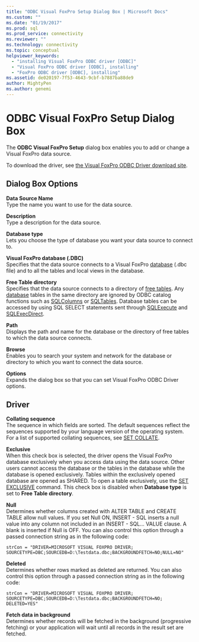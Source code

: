 ```yaml
---
title: "ODBC Visual FoxPro Setup Dialog Box | Microsoft Docs"
ms.custom: ""
ms.date: "01/19/2017"
ms.prod: sql
ms.prod_service: connectivity
ms.reviewer: ""
ms.technology: connectivity
ms.topic: conceptual
helpviewer_keywords: 
  - "installing Visual FoxPro ODBC driver [ODBC]"
  - "Visual FoxPro ODBC driver [ODBC], installing"
  - "FoxPro ODBC driver [ODBC], installing"
ms.assetid: de020197-7f53-4643-9cbf-b7887ba88de9
author: MightyPen
ms.author: genemi
---
```

# ODBC Visual FoxPro Setup Dialog Box
The **ODBC Visual FoxPro Setup** dialog box enables you to add or change a Visual FoxPro data source.  
  
 To download the driver, see [the Visual FoxPro ODBC Driver download site](https://go.microsoft.com/fwlink/?LinkId=121318).  
  
## Dialog Box Options  
 **Data Source Name**  
 Type the name you want to use for the data source.  
  
 **Description**  
 Type a description for the data source.  
  
 **Database type**  
 Lets you choose the type of database you want your data source to connect to.  
  
 **Visual FoxPro database (.DBC)**  
 Specifies that the data source connects to a Visual FoxPro [database](../../odbc/microsoft/visual-foxpro-terminology.md) (.dbc file) and to all the tables and local views in the database.  
  
 **Free Table directory**  
 Specifies that the data source connects to a directory of [free tables](../../odbc/microsoft/visual-foxpro-terminology.md). Any [database](../../odbc/microsoft/visual-foxpro-terminology.md) tables in the same directory are ignored by ODBC catalog functions such as [SQLColumns](../../odbc/microsoft/sqlcolumns-visual-foxpro-odbc-driver.md) or [SQLTables](../../odbc/microsoft/sqltables-visual-foxpro-odbc-driver.md). Database tables can be accessed by using SQL SELECT statements sent through [SQLExecute](../../odbc/microsoft/sqlexecute-visual-foxpro-odbc-driver.md) and [SQLExecDirect](../../odbc/microsoft/sqlexecdirect-visual-foxpro-odbc-driver.md).  
  
 **Path**  
 Displays the path and name for the database or the directory of free tables to which the data source connects.  
  
 **Browse**  
 Enables you to search your system and network for the database or directory to which you want to connect the data source.  
  
 **Options**  
 Expands the dialog box so that you can set Visual FoxPro ODBC Driver options.  
  
## Driver  
 **Collating sequence**  
 The sequence in which fields are sorted. The default sequences reflect the sequences supported by your language version of the operating system. For a list of supported collating sequences, see [SET COLLATE](../../odbc/microsoft/set-collate-command.md).  
  
 **Exclusive**  
 When this check box is selected, the driver opens the Visual FoxPro database exclusively when you access data using the data source. Other users cannot access the database or the tables in the database while the database is opened exclusively. Tables within the exclusively opened database are opened as SHARED. To open a table exclusively, use the [SET EXCLUSIVE](../../odbc/microsoft/set-exclusive-command.md) command. This check box is disabled when **Database type** is set to **Free Table directory**.  
  
 **Null**  
 Determines whether columns created with ALTER TABLE and CREATE TABLE allow null values. If you set Null ON, INSERT - SQL inserts a null value into any column not included in an INSERT - SQL... VALUE clause. A blank is inserted if Null is OFF. You can also control this option through a passed connection string as in the following code:  
  
```  
strCon = "DRIVER=MICROSOFT VISUAL FOXPRO DRIVER;  
SOURCETYPE=DBC;SOURCEDB=D:\Testdata.dbc;BACKGROUNDFETCH=NO;NULL=NO"  
```  
  
 **Deleted**  
 Determines whether rows marked as deleted are returned. You can also control this option through a passed connection string as in the following code:  
  
```  
strCon = "DRIVER=MICROSOFT VISUAL FOXPRO DRIVER;  
SOURCETYPE=DBC;SOURCEDB=D:\Testdata.dbc;BACKGROUNDFETCH=NO;  
DELETED=YES"  
```  
  
 **Fetch data in background**  
 Determines whether records will be fetched in the background (progressive fetching) or your application will wait until all records in the result set are fetched.
